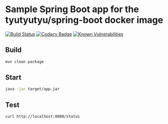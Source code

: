 # Sample Spring Boot app for the tyutyutyu/spring-boot docker image
[![Build Status](https://travis-ci.org/tyutyutyu/sample-app.svg?branch=master)](https://travis-ci.org/tyutyutyu/sample-app) [![Codacy Badge](https://api.codacy.com/project/badge/Grade/7ce25f8156c149f9b9a1256c968b9550)](https://www.codacy.com/app/istvan.foldhazi/sample-app?utm_source=github.com&amp;utm_medium=referral&amp;utm_content=tyutyutyu/sample-app&amp;utm_campaign=Badge_Grade) [![Known Vulnerabilities](https://snyk.io/test/github/tyutyutyu/sample-app/badge.svg)](https://snyk.io/test/github/tyutyutyu/sample-app)

## Build

```bash
mvn clean package
```

## Start

```bash
java -jar target/app.jar
```

## Test

```bash
curl http://localhost:8080/status
```
